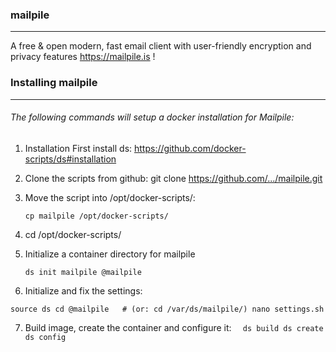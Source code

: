 ### mailpile
--------

A free & open modern, fast email client with user-friendly encryption and privacy features  https://mailpile.is !

### Installing mailpile
-----------------------

 ###### The following commands will setup a docker installation for Mailpile:

   1. Installation First install ds: https://github.com/docker-scripts/ds#installation
   
   2. Clone the scripts from github: git clone https://github.com/.../mailpile.git
   
   3. Move the script into /opt/docker-scripts/: 
     
      `cp mailpile /opt/docker-scripts/`
     
   4. cd /opt/docker-scripts/
   
   5. Initialize a container directory for mailpile
     
      `ds init mailpile @mailpile`
     
   6. Initialize and fix the settings:
  
   `
      source ds cd @mailpile   # (or: cd /var/ds/mailpile/)
      nano settings.sh
   `
   
   7. Build image, create the container and configure it:
   `  
      ds build
      ds create
      ds config 
   `
